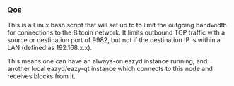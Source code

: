 ### Qos ###

This is a Linux bash script that will set up tc to limit the outgoing bandwidth for connections to the Bitcoin network. It limits outbound TCP traffic with a source or destination port of 9982, but not if the destination IP is within a LAN (defined as 192.168.x.x).

This means one can have an always-on eazyd instance running, and another local eazyd/eazy-qt instance which connects to this node and receives blocks from it.
